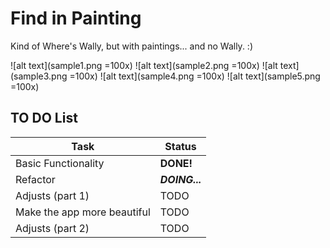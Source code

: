 # Find in Painting
Kind of Where's Wally, but with paintings... and no Wally. :)

![alt text](sample1.png =100x)
![alt text](sample2.png =100x)
![alt text](sample3.png =100x)
![alt text](sample4.png =100x)
![alt text](sample5.png =100x)

## TO DO List

|             Task            |       Status      |
| --------------------------- | ----------------- |
|     Basic Functionality     |     **DONE!**     |
|           Refactor          |   ***DOING...***  |
|       Adjusts (part 1)      |        TODO       |
| Make the app more beautiful |        TODO       |
|       Adjusts (part 2)      |        TODO       |
